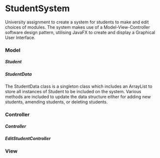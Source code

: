 # StudentSystem
University assignment to create a system for students to make and edit choices of modules. The system makes use of a Model-View-Controller software design pattern, utilising JavaFX to create and display a Graphical User Interface.

### Model

##### Student

##### StudentData
The StudentData class is a singleton class which includes an ArrayList to store all instances of Student to be included on the system. Various methods are included to update the data structure either for adding new students, amending students, or deleting students.

### Controller
##### Controller

##### EditStudentController

### View




